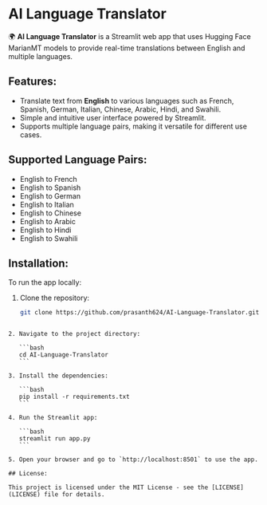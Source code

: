 # AI Language Translator

🌍 **AI Language Translator** is a Streamlit web app that uses Hugging Face MarianMT models to provide real-time translations between English and multiple languages.

## Features:
- Translate text from **English** to various languages such as French, Spanish, German, Italian, Chinese, Arabic, Hindi, and Swahili.
- Simple and intuitive user interface powered by Streamlit.
- Supports multiple language pairs, making it versatile for different use cases.

## Supported Language Pairs:
- English to French
- English to Spanish
- English to German
- English to Italian
- English to Chinese
- English to Arabic
- English to Hindi
- English to Swahili

## Installation:

To run the app locally:

1. Clone the repository:

   ```bash
   git clone https://github.com/prasanth624/AI-Language-Translator.git
````

2. Navigate to the project directory:

   ```bash
   cd AI-Language-Translator
   ```

3. Install the dependencies:

   ```bash
   pip install -r requirements.txt
   ```

4. Run the Streamlit app:

   ```bash
   streamlit run app.py
   ```

5. Open your browser and go to `http://localhost:8501` to use the app.

## License:

This project is licensed under the MIT License - see the [LICENSE](LICENSE) file for details.
